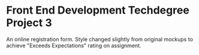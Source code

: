 # Front End Development Techdegree Project 3

 An online registration form.
 Style changed slightly from original mockups to achieve "Exceeds Expectations" rating on assignment.
